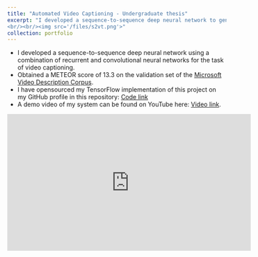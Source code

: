 ```yaml
---
title: "Automated Video Captioning - Undergraduate thesis"
excerpt: "I developed a sequence-to-sequence deep neural network to generate natural language captions describing input videos.
<br/><br/><img src='/files/s2vt.png'>"
collection: portfolio
---
```


* I developed a sequence-to-sequence deep neural network using a combination of recurrent and convolutional neural networks for the task of video captioning.
* Obtained a METEOR score of 13.3 on the validation set of the [Microsoft Video Description Corpus](https://download.microsoft.com/download/5/D/5/5D542AEA-7347-4637-9EFF-96998C408FF9/VideoDescriptions.msi).
* I have opensourced my TensorFlow implementation of this project on my GitHub profile in this repository: [Code link](https://github.com/vijayvee/video-captioning)
* A demo video of my system can be found on YouTube here: [Video link](https://www.youtube.com/watch?v=tmLzgFdI7Xg).

<iframe width="560" height="315" src="https://www.youtube.com/embed/tmLzgFdI7Xg?autoplay=1" frameborder="0" allow="autoplay; encrypted-media" allowfullscreen></iframe>
